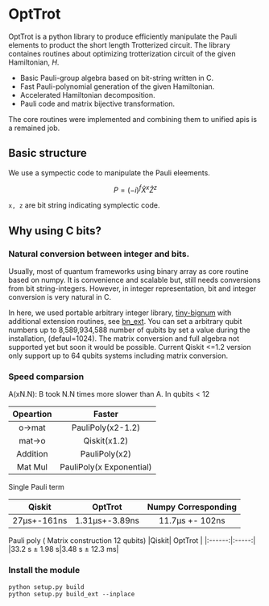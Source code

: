 # OptTrot

OptTrot is a python library to produce efficiently manipulate
the Pauli elements to product the short length Trotterized circuit.
The library containes routines about optimizing trotterization circuit of the given Hamiltonian, $H$.

* Basic Pauli-group algebra based on bit-string written in C.
* Fast Pauli-polynomial generation of the given Hamiltonian.
* Accelerated Hamiltonian decomposition.
* Pauli code and matrix bijective transformation.

The core routines were implemented and combining them to unified apis is a remained job.

## Basic structure

We use a sympectic code to manipulate the Pauli eleements.

$$P = (-i)^f \hat{X}^x \hat{Z}^z$$

`x, z` are bit string indicating symplectic code.

## Why using C bits?

### Natural conversion between integer and bits.

Usually, most of quantum frameworks using binary array as core routine based on numpy.
It is convenience and scalable but, still needs conversions from bit string-integers.
However, in integer representation, bit and integer conversion is very natural in C.

In here, we used portable arbitrary integer library, [tiny-bignum](https://github.com/kokke/tiny-bignum-c) with additional 
extension routines, see [bn_ext](https://github.com/HYUNSEONG-KIM/big_num_ext).
You can set a arbitrary qubit numbers up to 8,589,934,588 number of qubits by set a value during the installation, (defaul=1024).
The matrix conversion and full algebra not supported yet but soon it would be possible.
Current Qiskit <=1.2 version only support up to 64 qubits systems including matrix conversion.

### Speed comparsion

A(xN.N): B took N.N times more slower than A.
In qubits < 12

|Opeartion|Faster|
|:-------:|:----:|
|o->mat   | PauliPoly(x2-1.2)| 
|mat->o   | Qiskit(x1.2)| 
|Addition | PauliPoly(x2) |
|Mat Mul  | PauliPoly(x Exponential) |


Single Pauli term

|Qiskit| OptTrot | Numpy Corresponding|
|:------:|:-----:|:-------------------:|
|27μs+-161ns| 1.31μs+-3.89ns | 11.7μs +- 102ns|


Pauli poly ( Matrix construction 12 qubits)
|Qiskit| OptTrot |
|:------:|:-----:|
|33.2 s ± 1.98 s|3.48 s ± 12.3 ms|



### Install the module

```
python setup.py build
python setup.py build_ext --inplace
```
